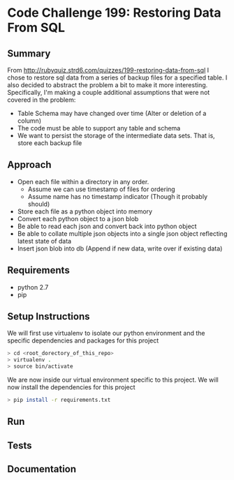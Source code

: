 # Code Challenge 199: Restoring Data From SQL

## Summary
From http://rubyquiz.strd6.com/quizzes/199-restoring-data-from-sql
I chose to restore sql data from a series of backup files for a specified table.
I also decided to abstract the problem a bit to make it more interesting. Specifically,
I'm making a couple additional assumptions that were not covered in the problem:
* Table Schema may have changed over time (Alter or deletion of a column)
* The code must be able to support any table and schema
* We want to persist the storage of the intermediate data sets. That is, store each backup file

## Approach
* Open each file within a directory in any order.
  * Assume we can use timestamp of files for ordering
  * Assume name has no timestamp indicator (Though it probably should)
* Store each file as a python object into memory
* Convert each python object to a json blob
* Be able to read each json and convert back into python object
* Be able to collate multiple json objects into a single json object reflecting latest state of data
* Insert json blob into db (Append if new data, write over if existing data)

## Requirements
* python 2.7
* pip

## Setup Instructions
We will first use virtualenv to isolate our python environment and the specific
dependencies and packages for this project
```sh
> cd <root_dorectory_of_this_repo>
> virtualenv .
> source bin/activate
```
We are now inside our virtual environment specific to this project.
We will now install the dependencies for this project
```sh
> pip install -r requirements.txt
```

## Run

## Tests

## Documentation
